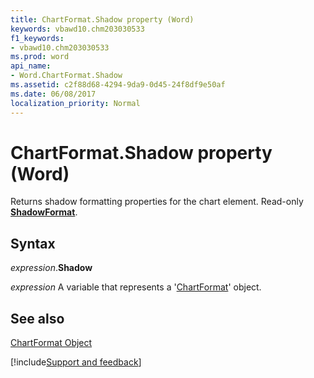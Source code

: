 ```yaml
---
title: ChartFormat.Shadow property (Word)
keywords: vbawd10.chm203030533
f1_keywords:
- vbawd10.chm203030533
ms.prod: word
api_name:
- Word.ChartFormat.Shadow
ms.assetid: c2f88d68-4294-9da9-0d45-24f8df9e50af
ms.date: 06/08/2017
localization_priority: Normal
---
```



# ChartFormat.Shadow property (Word)

Returns shadow formatting properties for the chart element. Read-only  **[ShadowFormat](Word.ShadowFormat.md)**.


## Syntax

_expression_.**Shadow**

_expression_ A variable that represents a '[ChartFormat](Word.ChartFormat.md)' object.


## See also


[ChartFormat Object](Word.ChartFormat.md)

[!include[Support and feedback](~/includes/feedback-boilerplate.md)]